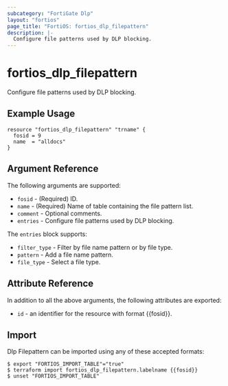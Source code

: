 ```yaml
---
subcategory: "FortiGate Dlp"
layout: "fortios"
page_title: "FortiOS: fortios_dlp_filepattern"
description: |-
  Configure file patterns used by DLP blocking.
---
```


# fortios_dlp_filepattern
Configure file patterns used by DLP blocking.

## Example Usage

```hcl
resource "fortios_dlp_filepattern" "trname" {
  fosid = 9
  name  = "alldocs"
}
```

## Argument Reference

The following arguments are supported:

* `fosid` - (Required) ID.
* `name` - (Required) Name of table containing the file pattern list.
* `comment` - Optional comments.
* `entries` - Configure file patterns used by DLP blocking.

The `entries` block supports:

* `filter_type` - Filter by file name pattern or by file type.
* `pattern` - Add a file name pattern.
* `file_type` - Select a file type.


## Attribute Reference

In addition to all the above arguments, the following attributes are exported:
* `id` - an identifier for the resource with format {{fosid}}.

## Import

Dlp Filepattern can be imported using any of these accepted formats:
```
$ export "FORTIOS_IMPORT_TABLE"="true"
$ terraform import fortios_dlp_filepattern.labelname {{fosid}}
$ unset "FORTIOS_IMPORT_TABLE"
```
